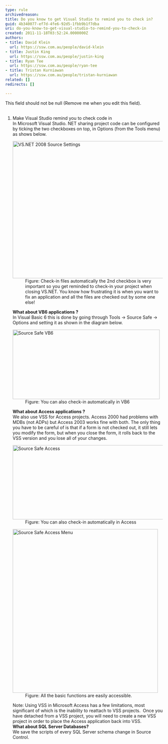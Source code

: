```yaml
---
type: rule
archivedreason: 
title: Do you know to get Visual Studio to remind you to check in?
guid: 4b340077-ef7d-4fe6-92d5-1fbb9b1f7dba
uri: do-you-know-to-get-visual-studio-to-remind-you-to-check-in
created: 2011-11-18T03:52:24.0000000Z
authors:
- title: David Klein
  url: https://ssw.com.au/people/david-klein
- title: Justin King
  url: https://ssw.com.au/people/justin-king
- title: Ryan Tee
  url: https://ssw.com.au/people/ryan-tee
- title: Tristan Kurniawan
  url: https://ssw.com.au/people/tristan-kurniawan
related: []
redirects: []

---
```



This field should not be null (Remove me when you edit this field).
<br><excerpt class='endintro'></excerpt><br>
<ol><li>Make Visual Studio remind you to check code in <div>In Microsoft Visual Studio. NET sharing project code can be configured by ticking the two checkboxes on top, in Options (from the Tools menu) as shows below.</div>
<dl><dt><img alt="VS.NET 2008 Source Settings" align="middle" src="/TFS/RulesToBetterVersionControlwithTFS(AKASourceControl)/PublishingImages/SourceControlVS.jpg" width="757" height="438" /></dt>
<dd>Figure&#58; Check-in files automatically the 2nd checkbox is very important so you get reminded to check-in your project when closing VS.NET. You know how frustrating it is when you want to fix an application and all the files are checked out by some one else! </dd></dl>
<div><b>What about VB6 applications ?</b> <br>In Visual Basic 6 this is done by going through Tools -&gt; Source Safe -&gt; Options and setting it as shown in the diagram below.</div>
<dl><dt><img alt="Source Safe VB6" align="middle" src="/TFS/RulesToBetterVersionControlwithTFS(AKASourceControl)/PublishingImages/SourceSafeVB6.gif" width="470" height="222" /></dt>
<dd>Figure&#58; You can also check-in automatically in VB6 </dd></dl>
<div><b>What about Access applications ?</b> <br>We also use VSS for Access projects. Access 2000 had problems with MDBs (not ADPs) but Access 2003 works fine with both. The only thing you have to be careful of is that if a form is not checked out, it still lets you modify the form, but when you close the form, it rolls back to the VSS version and you lose all of your changes.</div>
<dl><dt><img alt="Source Safe Access" src="/TFS/RulesToBetterVersionControlwithTFS(AKASourceControl)/PublishingImages/SourceSafeAccessOptions.gif" width="482" height="237" /></dt>
<dd>Figure&#58; You can also check-in automatically in Access </dd></dl>
<dl><dt><img alt="Source Safe Access Menu" src="/TFS/RulesToBetterVersionControlwithTFS(AKASourceControl)/PublishingImages/SourceSafeAccessMenu.gif" width="464" height="523" /></dt>
<dd>Figure&#58; All the basic functions are easily accessible. </dd></dl>
<div>Note&#58; Using VSS in Microsoft Access has a few limitations, most significant of which is the inability to reattach to VSS projects.&#160; Once you have detached from a VSS project, you will need to create a new VSS project in order to place the Access application back into VSS.</div>
<div><b>What about SQL Server Databases?</b> <br>We save the scripts of every SQL Server schema change in Source Control.</div></li></ol>


